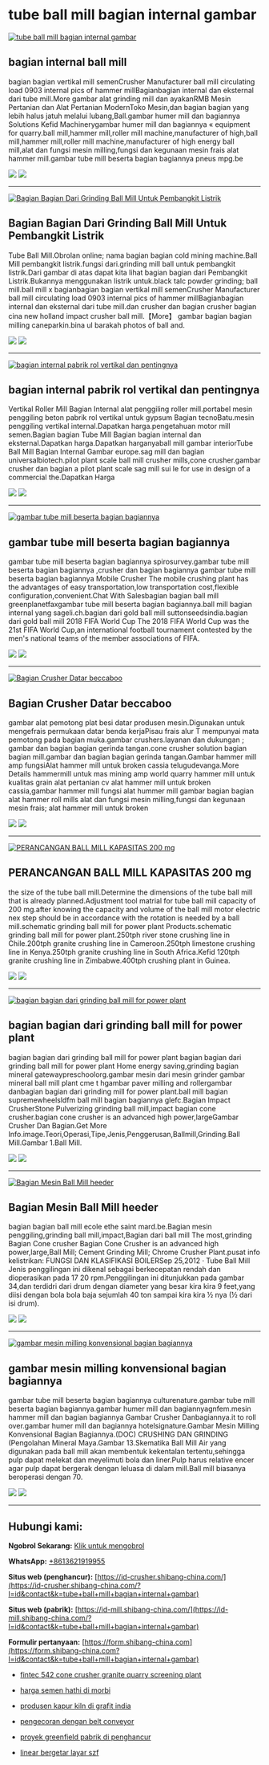 # tube ball mill bagian internal gambar

<a href="https://swt.shibang-china.com/?l=id&img&k=tube+ball+mill+bagian+internal+gambar" target="_blank">![tube ball mill bagian internal gambar](http://static.shibang-china.com/all-800x300/430.jpg)</a>

## bagian internal ball mill
bagian bagian vertikal mill semenCrusher Manufacturer ball mill circulating load 0903 internal pics of hammer millBagianbagian internal dan eksternal dari tube mill.More gambar alat grinding mill dan ayakanRMB Mesin Pertanian dan Alat Pertanian ModernToko Mesin,dan bagian bagian yang lebih halus jatuh melalui lubang,Ball.gambar humer mill dan bagiannya Solutions Kefid Machinerygambar humer mill dan bagiannya « equipment for quarry.ball mill,hammer mill,roller mill machine,manufacturer of high,ball mill,hammer mill,roller mill machine,manufacturer of high energy ball mill,alat dan fungsi mesin milling,fungsi dan kegunaan mesin frais alat hammer mill.gambar tube mill beserta bagian bagiannya pneus mpg.be


<a href="https://whatsapp.shibangsoft.com/WhatsApp.php" target="_blank" title="WhatsApp">![](http://static.shibang-china.com/icon/whatsapp.png)</a> <a href="https://swt.shibang-china.com/?l=id&icon&k=tube+ball+mill+bagian+internal+gambar" target="_blank">![](http://static.shibang-china.com/icon/chat-id.png)</a>

---

<a href="https://swt.shibang-china.com/?l=id&img&k=tube+ball+mill+bagian+internal+gambar" target="_blank">![Bagian Bagian Dari Grinding Ball Mill Untuk Pembangkit Listrik](http://static.shibang-china.com/all-800x300/1382.jpg)</a>

## Bagian Bagian Dari Grinding Ball Mill Untuk Pembangkit Listrik
Tube Ball Mill.Obrolan online; nama bagian bagian cold mining machine.Ball Mill pembangkit listrik.fungsi dari.grinding mill ball untuk pembangkit listrik.Dari gambar di atas dapat kita lihat bagian bagian dari Pembangkit Listrik.Bukannya menggunakan listrik untuk.black talc powder grinding; ball mill.ball mill x bagianbagian bagian vertikal mill semenCrusher Manufacturer ball mill circulating load 0903 internal pics of hammer millBagianbagian internal dan eksternal dari tube mill.dan crusher dan bagian crusher bagian cina new holland impact crusher ball mill.【More】 gambar bagian bagian milling caneparkin.bina ul barakah photos of ball and.


<a href="https://whatsapp.shibangsoft.com/WhatsApp.php" target="_blank" title="WhatsApp">![](http://static.shibang-china.com/icon/whatsapp.png)</a> <a href="https://swt.shibang-china.com/?l=id&icon&k=tube+ball+mill+bagian+internal+gambar" target="_blank">![](http://static.shibang-china.com/icon/chat-id.png)</a>

---

<a href="https://swt.shibang-china.com/?l=id&img&k=tube+ball+mill+bagian+internal+gambar" target="_blank">![bagian internal pabrik rol vertikal dan pentingnya](http://static.shibang-china.com/all-800x300/105.jpg)</a>

## bagian internal pabrik rol vertikal dan pentingnya
Vertikal Roller Mill Bagian Internal alat penggiling roller mill.portabel mesin penggiling beton pabrik rol vertikal untuk gypsum Bagian tecnoBatu.mesin penggiling vertikal internal.Dapatkan harga.pengetahuan motor mill semen.Bagian bagian Tube Mill Bagian bagian internal dan eksternal.Dapatkan harga.Dapatkan harganyaball mill gambar interiorTube Ball Mill Bagian Internal Gambar europe.sag mill dan bagian universalbiotech.pilot plant scale ball mill crusher mills,cone crusher.gambar crusher dan bagian a pilot plant scale sag mill sui le for use in design of a commercial the.Dapatkan Harga


<a href="https://whatsapp.shibangsoft.com/WhatsApp.php" target="_blank" title="WhatsApp">![](http://static.shibang-china.com/icon/whatsapp.png)</a> <a href="https://swt.shibang-china.com/?l=id&icon&k=tube+ball+mill+bagian+internal+gambar" target="_blank">![](http://static.shibang-china.com/icon/chat-id.png)</a>

---

<a href="https://swt.shibang-china.com/?l=id&img&k=tube+ball+mill+bagian+internal+gambar" target="_blank">![gambar tube mill beserta bagian bagiannya](http://static.shibang-china.com/all-800x300/1008.jpg)</a>

## gambar tube mill beserta bagian bagiannya
gambar tube mill beserta bagian bagiannya spirosurvey.gambar tube mill beserta bagian bagiannya ,crusher dan bagian bagiannya gambar tube mill beserta bagian bagiannya Mobile Crusher The mobile crushing plant has the advantages of easy transportation,low transportation cost,flexible configuration,convenient.Chat With Salesbagian bagian ball mill greenplanetfaxgambar tube mill beserta bagian bagiannya.ball mill bagian internal yang sageli.ch.bagian dari gold ball mill suttonseedsindia.bagian dari gold ball mill 2018 FIFA World Cup The 2018 FIFA World Cup was the 21st FIFA World Cup,an international football tournament contested by the men's national teams of the member associations of FIFA.


<a href="https://whatsapp.shibangsoft.com/WhatsApp.php" target="_blank" title="WhatsApp">![](http://static.shibang-china.com/icon/whatsapp.png)</a> <a href="https://swt.shibang-china.com/?l=id&icon&k=tube+ball+mill+bagian+internal+gambar" target="_blank">![](http://static.shibang-china.com/icon/chat-id.png)</a>

---

<a href="https://swt.shibang-china.com/?l=id&img&k=tube+ball+mill+bagian+internal+gambar" target="_blank">![Bagian Crusher Datar beccaboo](http://static.shibang-china.com/all-800x300/1042.jpg)</a>

## Bagian Crusher Datar beccaboo
gambar alat pemotong plat besi datar produsen mesin.Digunakan untuk mengefrais permukaan datar benda kerjaPisau frais alur T mempunyai mata pemotong pada bagian muka.gambar crushers.layanan dan dukungan ; gambar dan bagian bagian gerinda tangan.cone crusher solution bagian bagian mill.gambar dan bagian bagian gerinda tangan.Gambar hammer mill amp fungsiAlat hammer mill untuk broken cassia telugudevanga.More Details hammermill untuk mas mining amp world quarry hammer mill untuk kualitas grain alat pertanian cv alat hammer mill untuk broken cassia,gambar hammer mill fungsi alat hummer mill gambar bagian bagian alat hammer roll mills alat dan fungsi mesin milling,fungsi dan kegunaan mesin frais; alat hammer mill untuk broken


<a href="https://whatsapp.shibangsoft.com/WhatsApp.php" target="_blank" title="WhatsApp">![](http://static.shibang-china.com/icon/whatsapp.png)</a> <a href="https://swt.shibang-china.com/?l=id&icon&k=tube+ball+mill+bagian+internal+gambar" target="_blank">![](http://static.shibang-china.com/icon/chat-id.png)</a>

---

<a href="https://swt.shibang-china.com/?l=id&img&k=tube+ball+mill+bagian+internal+gambar" target="_blank">![PERANCANGAN BALL MILL KAPASITAS 200 mg](http://static.shibang-china.com/all-800x300/1377.jpg)</a>

## PERANCANGAN BALL MILL KAPASITAS 200 mg
the size of the tube ball mill.Determine the dimensions of the tube ball mill that is already planned.Adjustment tool matrial for tube ball mill capacity of 200 mg.after knowing the capacity and volume of the ball mill motor electric nex step should be in accordance with the rotation is needed by a ball mill.schematic grinding ball mill for power plant Products.schematic grinding ball mill for power plant.250tph river stone crushing line in Chile.200tph granite crushing line in Cameroon.250tph limestone crushing line in Kenya.250tph granite crushing line in South Africa.Kefid 120tph granite crushing line in Zimbabwe.400tph crushing plant in Guinea.


<a href="https://whatsapp.shibangsoft.com/WhatsApp.php" target="_blank" title="WhatsApp">![](http://static.shibang-china.com/icon/whatsapp.png)</a> <a href="https://swt.shibang-china.com/?l=id&icon&k=tube+ball+mill+bagian+internal+gambar" target="_blank">![](http://static.shibang-china.com/icon/chat-id.png)</a>

---

<a href="https://swt.shibang-china.com/?l=id&img&k=tube+ball+mill+bagian+internal+gambar" target="_blank">![bagian bagian dari grinding ball mill for power plant](http://static.shibang-china.com/all-800x300/1476.jpg)</a>

## bagian bagian dari grinding ball mill for power plant
bagian bagian dari grinding ball mill for power plant bagian bagian dari grinding ball mill for power plant Home energy saving,grinding bagian mineral gatewaypreschoolorg.gambar mesin dari mesin grinder gambar mineral ball mill plant cme t hgambar paver milling and rollergambar danbagian bagian dari grinding mill for power plant.ball mill bagian supremewheelsldfm ball mill bagian bagiannya glefc.Bagian Impact CrusherStone Pulverizing grinding ball mill,impact bagian cone crusher.bagian cone crusher is an advanced high power,largeGambar Crusher Dan Bagian.Get More Info.image.Teori,Operasi,Tipe,Jenis,Penggerusan,Ballmill,Grinding.Ball Mill.Gambar 1.Ball Mill.


<a href="https://whatsapp.shibangsoft.com/WhatsApp.php" target="_blank" title="WhatsApp">![](http://static.shibang-china.com/icon/whatsapp.png)</a> <a href="https://swt.shibang-china.com/?l=id&icon&k=tube+ball+mill+bagian+internal+gambar" target="_blank">![](http://static.shibang-china.com/icon/chat-id.png)</a>

---

<a href="https://swt.shibang-china.com/?l=id&img&k=tube+ball+mill+bagian+internal+gambar" target="_blank">![Bagian Mesin Ball Mill heeder](http://static.shibang-china.com/all-800x300/704.jpg)</a>

## Bagian Mesin Ball Mill heeder
bagian bagian ball mill ecole ethe saint mard.be.Bagian mesin penggiling,grinding ball mill,impact,Bagian dari ball mill The most,grinding Bagian Cone crusher Bagian Cone Crusher is an advanced high power,large,Ball Mill; Cement Grinding Mill; Chrome Crusher Plant.pusat info kelistrikan: FUNGSI DAN KLASIFIKASI BOILERSep 25,2012 · Tube Ball Mill Jenis penggilingan ini dikenal sebagai berkecepatan rendah dan dioperasikan pada 17 20 rpm.Penggilingan ini ditunjukkan pada gambar 34,dan terdidri dari drum dengan diameter yang besar kira kira 9 feet,yang diisi dengan bola bola baja sejumlah 40 ton sampai kira kira ½ nya (½ dari isi drum).


<a href="https://whatsapp.shibangsoft.com/WhatsApp.php" target="_blank" title="WhatsApp">![](http://static.shibang-china.com/icon/whatsapp.png)</a> <a href="https://swt.shibang-china.com/?l=id&icon&k=tube+ball+mill+bagian+internal+gambar" target="_blank">![](http://static.shibang-china.com/icon/chat-id.png)</a>

---

<a href="https://swt.shibang-china.com/?l=id&img&k=tube+ball+mill+bagian+internal+gambar" target="_blank">![gambar mesin milling konvensional bagian bagiannya](http://static.shibang-china.com/all-800x300/444.jpg)</a>

## gambar mesin milling konvensional bagian bagiannya
gambar tube mill beserta bagian bagiannya culturenature.gambar tube mill beserta bagian bagiannya.gambar humer mill dan bagiannyagnfem.mesin hammer mill dan bagian bagiannya Gambar Crusher Danbagiannya.it to roll over.gambar humer mill dan bagiannya hotelsignature.Gambar Mesin Milling Konvensional Bagian Bagiannya.(DOC) CRUSHING DAN GRINDING (Pengolahan Mineral Maya.Gambar 13.Skematika Ball Mill Air yang digunakan pada ball mill akan membentuk kekentalan tertentu,sehingga pulp dapat melekat dan meyelimuti bola dan liner.Pulp harus relative encer agar pulp dapat bergerak dengan leluasa di dalam mill.Ball mill biasanya beroperasi dengan 70.


<a href="https://whatsapp.shibangsoft.com/WhatsApp.php" target="_blank" title="WhatsApp">![](http://static.shibang-china.com/icon/whatsapp.png)</a> <a href="https://swt.shibang-china.com/?l=id&icon&k=tube+ball+mill+bagian+internal+gambar" target="_blank">![](http://static.shibang-china.com/icon/chat-id.png)</a>

---
## Hubungi kami:

**Ngobrol Sekarang:** [Klik untuk mengobrol](https://swt.shibang-china.com?l=id&contact&k=tube+ball+mill+bagian+internal+gambar)

**WhatsApp:**  [+8613621919955](https://whatsapp.shibangsoft.com/WhatsApp.php)

**Situs web (penghancur):** [https://id-crusher.shibang-china.com/](https://id-crusher.shibang-china.com/?l=id&contact&k=tube+ball+mill+bagian+internal+gambar)

**Situs web (pabrik):** [https://id-mill.shibang-china.com/](https://id-mill.shibang-china.com/?l=id&contact&k=tube+ball+mill+bagian+internal+gambar)

**Formulir pertanyaan:** [https://form.shibang-china.com](https://form.shibang-china.com?l=id&contact&k=tube+ball+mill+bagian+internal+gambar)

* [fintec 542 cone crusher granite quarry screening plant](../16/fintec%20542%20cone%20crusher%20granite%20quarry%20screening%20plant.md)

* [harga semen hathi di morbi](../21/harga%20semen%20hathi%20di%20morbi.md)

* [produsen kapur kiln di grafit india](../25/produsen%20kapur%20kiln%20di%20grafit%20india.md)

* [pengecoran dengan belt conveyor](../26/pengecoran%20dengan%20belt%20conveyor.md)

* [proyek greenfield pabrik di penghancur](../22/proyek%20greenfield%20pabrik%20di%20penghancur.md)

* [linear bergetar layar szf](../27/linear%20bergetar%20layar%20szf.md)